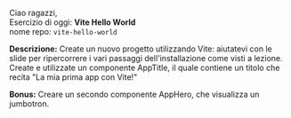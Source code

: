 Ciao ragazzi,  
Esercizio di oggi: **Vite Hello World**  
nome repo: `vite-hello-world`

**Descrizione:**
Create un nuovo progetto utilizzando Vite: aiutatevi con le slide per ripercorrere i vari passaggi dell'installazione come visti a lezione.  
Create e utilizzate un componente AppTitle, il quale contiene un titolo che recita "La mia prima app con Vite!"

**Bonus:**
Creare un secondo componente AppHero, che visualizza un jumbotron.